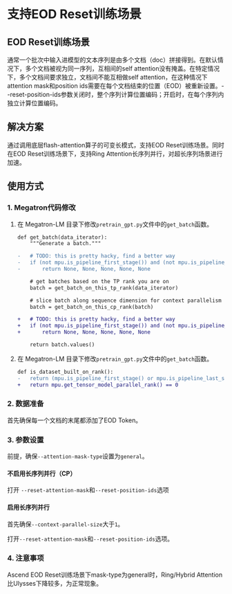 # 支持EOD Reset训练场景

## EOD Reset训练场景
通常一个批次中输入进模型的文本序列是由多个文档（doc）拼接得到。在默认情况下，多个文档被视为同一序列，互相间的self attention没有掩盖。在特定情况下，多个文档间要求独立，文档间不能互相做self attention，在这种情况下attention mask和position ids需要在每个文档结束的位置（EOD）被重新设置。--reset-position-ids参数关闭时，整个序列计算位置编码；开启时，在每个序列内独立计算位置编码。

## 解决方案
通过调用底层flash-attention算子的可变长模式，支持EOD Reset训练场景。同时在EOD Reset训练场景下，支持Ring Attention长序列并行，对超长序列场景进行加速。

## 使用方式
### 1. Megatron代码修改
1. 在 Megatron-LM 目录下修改`pretrain_gpt.py`文件中的`get_batch`函数。
    ```diff
    def get_batch(data_iterator):
        """Generate a batch."""

    -   # TODO: this is pretty hacky, find a better way
    -   if (not mpu.is_pipeline_first_stage()) and (not mpu.is_pipeline_last_stage()):
    -       return None, None, None, None, None

        # get batches based on the TP rank you are on
        batch = get_batch_on_this_tp_rank(data_iterator)

        # slice batch along sequence dimension for context parallelism
        batch = get_batch_on_this_cp_rank(batch)

    +   # TODO: this is pretty hacky, find a better way
    +   if (not mpu.is_pipeline_first_stage()) and (not mpu.is_pipeline_last_stage()):
    +       return None, None, None, None, None

        return batch.values()
    ```

2. 在 Megatron-LM 目录下修改`pretrain_gpt.py`文件中的`get_batch`函数。

    ```diff
    def is_dataset_built_on_rank():
    -   return (mpu.is_pipeline_first_stage() or mpu.is_pipeline_last_stage()) and mpu.get_tensor_model_parallel_rank() == 0
    +   return mpu.get_tensor_model_parallel_rank() == 0
    ```

### 2. 数据准备
首先确保每一个文档的末尾都添加了EOD Token。


### 3. 参数设置
前提，确保`--attention-mask-type`设置为`general`。

#### 不启用长序列并行（CP）
打开 `--reset-attention-mask`和`--reset-position-ids`选项
#### 启用长序列并行
首先确保`--context-parallel-size`大于`1`。

打开`--reset-attention-mask`和`--reset-position-ids`选项。

### 4. 注意事项
Ascend EOD Reset训练场景下mask-type为general时，Ring/Hybrid Attention比Ulysses下降较多，为正常现象。